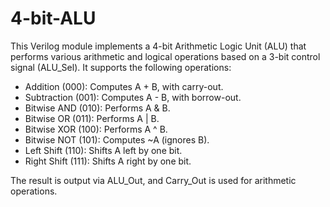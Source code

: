 # 4-bit-ALU
This Verilog module implements a 4-bit Arithmetic Logic Unit (ALU) that performs various arithmetic and logical operations based on a 3-bit control signal (ALU_Sel). It supports the following operations:  

- Addition (000): Computes A + B, with carry-out.  
- Subtraction (001): Computes A - B, with borrow-out.  
- Bitwise AND (010): Performs A & B.  
- Bitwise OR (011): Performs A | B.  
- Bitwise XOR (100): Performs A ^ B.  
- Bitwise NOT (101): Computes ~A (ignores B).  
- Left Shift (110): Shifts A left by one bit.  
- Right Shift (111): Shifts A right by one bit.  

The result is output via ALU_Out, and Carry_Out is used for arithmetic operations.
